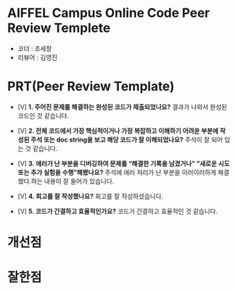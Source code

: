 # AIFFEL Campus Online Code Peer Review Templete
- 코더 : 조세창
- 리뷰어 : 김영진


# PRT(Peer Review Template)
- [V]  **1. 주어진 문제를 해결하는 완성된 코드가 제출되었나요?**
    결과가 나와서 완성된 코드인 것 같습니다.
    
- [V]  **2. 전체 코드에서 가장 핵심적이거나 가장 복잡하고 이해하기 어려운 부분에 작성된 
주석 또는 doc string을 보고 해당 코드가 잘 이해되었나요?**
    주석이 잘 되어 있는 것 같습니다.
        
- [V]  **3. 에러가 난 부분을 디버깅하여 문제를 “해결한 기록을 남겼거나” 
”새로운 시도 또는 추가 실험을 수행”해봤나요?**
    주석에 에러 처리가 난 부분을 이러이러하게 해결했다.하는 내용이 잘 들어가 있습니다.
        
- [V]  **4. 회고를 잘 작성했나요?**
    회고를 잘 작성하셨습니다.
        
- [V]  **5. 코드가 간결하고 효율적인가요?**
    코드가 간결하고 효율적인 것 같습니다.

# 개선점


# 잘한점
